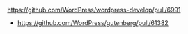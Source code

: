 https://github.com/WordPress/wordpress-develop/pull/6991

-   https://github.com/WordPress/gutenberg/pull/61382
